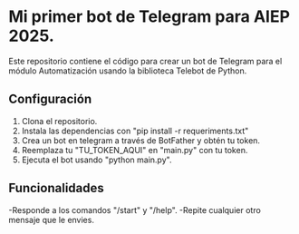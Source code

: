 # Mi primer bot de Telegram para AIEP 2025.

Este repositorio contiene el código para crear un bot de Telegram
para el módulo Automatización usando la biblioteca Telebot de Python.

## Configuración

1. Clona el repositorio.
2. Instala las dependencias con "pip install -r requeriments.txt"
3. Crea un bot en telegram a través de BotFather y obtén tu token.
4. Reemplaza tu "TU_TOKEN_AQUI" en "main.py" con tu token.
5. Ejecuta el bot usando "python main.py".

## Funcionalidades
-Responde a los comandos "/start" y "/help".
-Repite cualquier otro mensaje que le envies. 